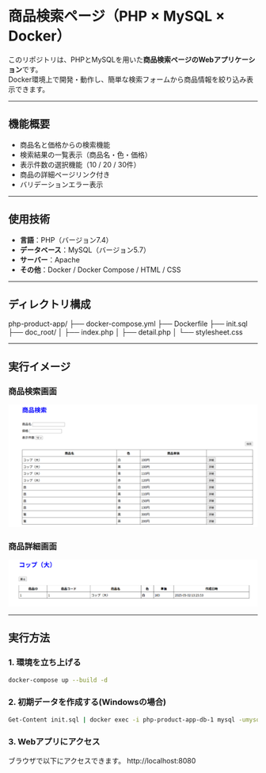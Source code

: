 # 商品検索ページ（PHP × MySQL × Docker）

このリポジトリは、PHPとMySQLを用いた**商品検索ページのWebアプリケーション**です。  
Docker環境上で開発・動作し、簡単な検索フォームから商品情報を絞り込み表示できます。

---

## 機能概要

- 商品名と価格からの検索機能
- 検索結果の一覧表示（商品名・色・価格）
- 表示件数の選択機能（10 / 20 / 30件）
- 商品の詳細ページリンク付き
- バリデーションエラー表示

---

## 使用技術

- **言語**：PHP（バージョン7.4）
- **データベース**：MySQL（バージョン5.7）
- **サーバー**：Apache
- **その他**：Docker / Docker Compose / HTML / CSS

---

## ディレクトリ構成

php-product-app/
├── docker-compose.yml
├── Dockerfile
├── init.sql
├── doc_root/
│ ├── index.php
│ ├── detail.php
│ └── stylesheet.css


---

## 実行イメージ

### 商品検索画面
![商品検索画面](index.png)

### 商品詳細画面
![商品詳細画面](detail.png)

---

## 実行方法

### 1. 環境を立ち上げる

```bash
docker-compose up --build -d
```
### 2. 初期データを作成する(Windowsの場合)

```bash
Get-Content init.sql | docker exec -i php-product-app-db-1 mysql -umysql -pmysql test
```

### 3. Webアプリにアクセス
ブラウザで以下にアクセスできます。
http://localhost:8080
